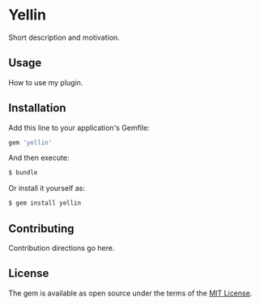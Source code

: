 # Yellin
Short description and motivation.

## Usage
How to use my plugin.

## Installation
Add this line to your application's Gemfile:

```ruby
gem 'yellin'
```

And then execute:
```bash
$ bundle
```

Or install it yourself as:
```bash
$ gem install yellin
```

## Contributing
Contribution directions go here.

## License
The gem is available as open source under the terms of the [MIT License](http://opensource.org/licenses/MIT).
